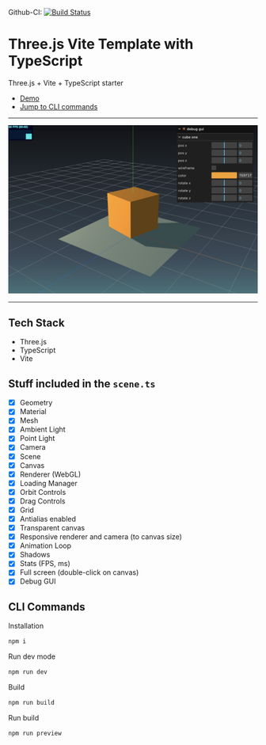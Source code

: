 Github-CI: [![Build Status][build_status]][build_link]

[build_status]: ./../../actions/workflows/build.yml/badge.svg
[build_link]: ./../../actions/workflows/build.yml

# Three.js Vite Template with TypeScript

Three.js + Vite + TypeScript starter

- [Demo](../../deployments/github-pages)
- [Jump to CLI commands](#cli-commands)

---
![screenshot](docs/preview.png)

---

## Tech Stack

- Three.js
- TypeScript
- Vite

## Stuff included in the `scene.ts`

- [x] Geometry
- [x] Material
- [x] Mesh
- [x] Ambient Light
- [x] Point Light
- [x] Camera
- [x] Scene
- [x] Canvas
- [x] Renderer (WebGL)
- [x] Loading Manager
- [x] Orbit Controls
- [x] Drag Controls
- [x] Grid
- [x] Antialias enabled
- [x] Transparent canvas
- [x] Responsive renderer and camera (to canvas size)
- [x] Animation Loop
- [x] Shadows
- [x] Stats (FPS, ms)
- [x] Full screen (double-click on canvas)
- [x] Debug GUI

## CLI Commands

Installation

```bash
npm i
```

Run dev mode

```bash
npm run dev
```

Build

```bash
npm run build
```

Run build

```bash
npm run preview
```
